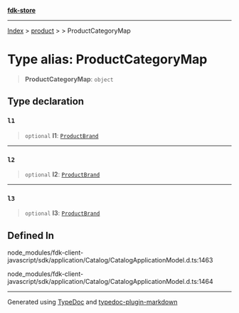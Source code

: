 [**fdk-store**](../../../README.md)
***

[Index](../../../API.md) > [product](../../README.md) > [<internal>](../README.md) > ProductCategoryMap

# Type alias: ProductCategoryMap

> **ProductCategoryMap**: `object`

## Type declaration

### `l1`

> `optional` **l1**: [`ProductBrand`](type-alias.ProductBrand.md)

***

### `l2`

> `optional` **l2**: [`ProductBrand`](type-alias.ProductBrand.md)

***

### `l3`

> `optional` **l3**: [`ProductBrand`](type-alias.ProductBrand.md)

## Defined In

node\_modules/fdk-client-javascript/sdk/application/Catalog/CatalogApplicationModel.d.ts:1463

node\_modules/fdk-client-javascript/sdk/application/Catalog/CatalogApplicationModel.d.ts:1464

***
Generated using [TypeDoc](https://typedoc.org/) and [typedoc-plugin-markdown](https://www.npmjs.com/package/typedoc-plugin-markdown)
